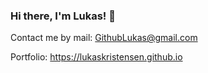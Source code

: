 ### Hi there, I'm Lukas! 👋

Contact me by mail: [GithubLukas@gmail.com](mailto:githublukas@gmail.com)

Portfolio: https://lukaskristensen.github.io

<br>
